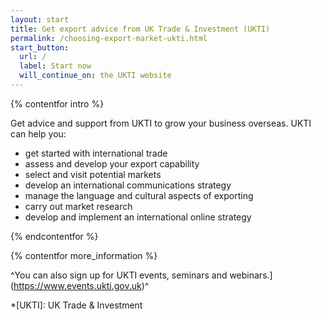 ```yaml
---
layout: start
title: Get export advice from UK Trade & Investment (UKTI)
permalink: /choosing-export-market-ukti.html
start_button:
  url: /
  label: Start now
  will_continue_on: the UKTI website
---
```

{% contentfor intro %}

Get advice and support from UKTI to grow your business overseas. UKTI can help you:

- get started with international trade
- assess and develop your export capability 
- select and visit potential markets
- develop an international communications strategy
- manage the language and cultural aspects of exporting
- carry out market research 
- develop and implement an international online strategy

{% endcontentfor %}

{% contentfor more_information %}

^You can also sign up for UKTI events, seminars and webinars.](https://www.events.ukti.gov.uk)^

*[UKTI]: UK Trade & Investment



